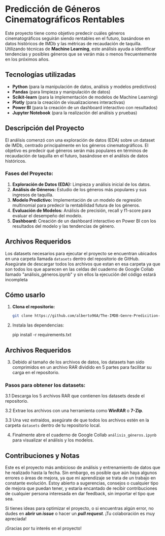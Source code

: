 # **Predicción de Géneros Cinematográficos Rentables**

Este proyecto tiene como objetivo predecir cuáles géneros cinematográficos seguirán siendo rentables en el futuro, basándose en datos históricos de IMDb y las métricas de recaudación de taquilla. Utilizando técnicas de **Machine Learning**, este análisis ayuda a identificar tendencias y posibles géneros que se verán más o menos frecuentemente en los próximos años.

## **Tecnologías utilizadas**
- **Python** (para la manipulación de datos, análisis y modelos predictivos)
- **Pandas** (para limpieza y manipulación de datos)
- **Scikit-learn** (para la implementación de modelos de Machine Learning)
- **Plotly** (para la creación de visualizaciones interactivas)
- **Power BI** (para la creación de un dashboard interactivo con resultados)
- **Jupyter Notebook** (para la realización del análisis y pruebas)

## **Descripción del Proyecto**
El análisis comenzó con una exploración de datos (EDA) sobre un dataset de IMDb, centrado principalmente en los géneros cinematográficos. El objetivo es predecir qué géneros serán más populares en términos de recaudación de taquilla en el futuro, basándose en el análisis de datos históricos.

### **Fases del Proyecto:**
1. **Exploración de Datos (EDA):** Limpieza y análisis inicial de los datos.
2. **Análisis de Géneros:** Estudio de los géneros más populares y sus ingresos de taquilla.
3. **Modelo Predictivo:** Implementación de un modelo de regresión multinomial para predecir la rentabilidad futura de los géneros.
4. **Evaluación de Modelos:** Análisis de precisión, recall y f1-score para evaluar el desempeño del modelo.
5. **Dashboard:** Creación de un dashboard interactivo en Power BI con los resultados del modelo y las tendencias de género.

## **Archivos Requeridos**
Los datasets necesarios para ejecutar el proyecto se encuentran ubicados en una carpeta llamada `datasets` dentro del repositorio de GitHub. Asegúrate de descargar todos los archivos que estan en esa carpeta ya que son todos los que aparecen en las celdas del cuaderno de Google Collab llamado "análisis_géneros.ipynb" y sin ellos la ejecución del código estará incompleta



## **Cómo usarlo**

1. **Clona el repositorio:**

   ```bash
   git clone https://github.com/alberto96A/The-IMDB-Genre-Predicition-Project.git


2. Instala las dependencias:

   pip install -r requirements.txt

## Archivos Requeridos

3. Debido al tamaño de los archivos de datos, los datasets han sido comprimidos en un archivo RAR dividido en 5 partes para facilitar su carga en el repositorio.

### Pasos para obtener los datasets:

3.1 Descarga los 5 archivos RAR que contienen los datasets desde el repositorio.

3.2 Extrae los archivos con una herramienta como **WinRAR** o **7-Zip**.

3.3 Una vez extraídos, asegúrate de que todos los archivos estén en la carpeta `datasets` dentro de tu repositorio local.






4. Finalmente abre el cuaderno de Google Collab `análisis_géneros.ipynb` para visualizar el análisis y los modelos.


## **Contribuciones y Notas**

Este es el proyecto más ambicioso de análisis y entrenamiento de datos que he realizado hasta la fecha. Sin embargo, es posible que aún haya algunos errores o áreas de mejora, ya que mi aprendizaje se trata de un trabajo en constante evolución. Estoy abierto a sugerencias, consejos o cualquier tipo de mejora que puedan tener, y estaría encantado de recibir contribuciones de cualquier persona interesada en dar feedback, sin importar el tipo que sea.

Si tienes ideas para optimizar el proyecto, o si encuentras algún error, no dudes en **abrir un _issue_** o hacer un **_pull request_**. ¡Tu colaboración es muy apreciada!

¡Gracias por tu interés en el proyecto!

